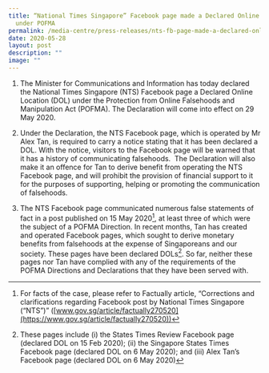 ```yaml
---
title: “National Times Singapore” Facebook page made a Declared Online Location
  under POFMA
permalink: /media-centre/press-releases/nts-fb-page-made-a-declared-online-location-under-pofma/
date: 2020-05-28
layout: post
description: ""
image: ""
---
```

1. The Minister for Communications and Information has today declared the National Times Singapore (NTS) Facebook page a Declared Online Location (DOL) under the Protection from Online Falsehoods and Manipulation Act (POFMA). The Declaration will come into effect on 29 May 2020.    
  
2. Under the Declaration, the NTS Facebook page, which is operated by Mr Alex Tan, is required to carry a notice stating that it has been declared a DOL. With the notice, visitors to the Facebook page will be warned that it has a history of communicating falsehoods.  The Declaration will also make it an offence for Tan to derive benefit from operating the NTS Facebook page, and will prohibit the provision of financial support to it for the purposes of supporting, helping or promoting the communication of falsehoods.  
  
3. The NTS Facebook page communicated numerous false statements of fact in a post published on 15 May 2020[^1], at least three of which were the subject of a POFMA Direction. In recent months, Tan has created and operated Facebook pages, which sought to derive monetary benefits from falsehoods at the expense of Singaporeans and our society. These pages have been declared DOLs[^2]. So far, neither these pages nor Tan have complied with any of the requirements of the POFMA Directions and Declarations that they have been served with.  


[^1]: For facts of the case, please refer to Factually article, “Corrections and clarifications regarding Facebook post by National Times Singapore (“NTS”)” ([www.gov.sg/article/factually270520](https://www.gov.sg/article/factually270520))  
  
[^2]: These pages include (i) the States Times Review Facebook page (declared DOL on 15 Feb 2020); (ii) the Singapore States Times Facebook page (declared DOL on 6 May 2020); and (iii) Alex Tan’s Facebook page (declared DOL on 6 May 2020)